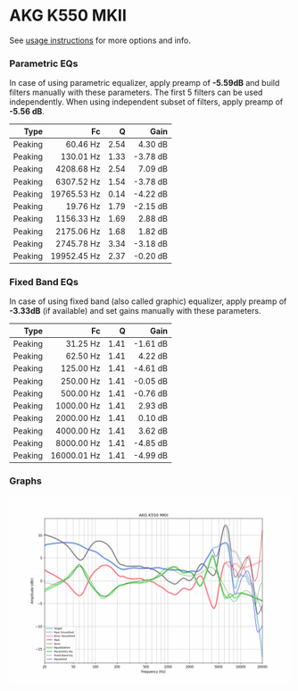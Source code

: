 # AKG K550 MKII
See [usage instructions](https://github.com/jaakkopasanen/AutoEq#usage) for more options and info.

### Parametric EQs
In case of using parametric equalizer, apply preamp of **-5.59dB** and build filters manually
with these parameters. The first 5 filters can be used independently.
When using independent subset of filters, apply preamp of **-5.56 dB**.

| Type    | Fc          |    Q | Gain     |
|--------:|------------:|-----:|---------:|
| Peaking | 60.46 Hz    | 2.54 | 4.30 dB  |
| Peaking | 130.01 Hz   | 1.33 | -3.78 dB |
| Peaking | 4208.68 Hz  | 2.54 | 7.09 dB  |
| Peaking | 6307.52 Hz  | 1.54 | -3.78 dB |
| Peaking | 19765.53 Hz | 0.14 | -4.22 dB |
| Peaking | 19.76 Hz    | 1.79 | -2.15 dB |
| Peaking | 1156.33 Hz  | 1.69 | 2.88 dB  |
| Peaking | 2175.06 Hz  | 1.68 | 1.82 dB  |
| Peaking | 2745.78 Hz  | 3.34 | -3.18 dB |
| Peaking | 19952.45 Hz | 2.37 | -0.20 dB |

### Fixed Band EQs
In case of using fixed band (also called graphic) equalizer, apply preamp of **-3.33dB**
(if available) and set gains manually with these parameters.

| Type    | Fc          |    Q | Gain     |
|--------:|------------:|-----:|---------:|
| Peaking | 31.25 Hz    | 1.41 | -1.61 dB |
| Peaking | 62.50 Hz    | 1.41 | 4.22 dB  |
| Peaking | 125.00 Hz   | 1.41 | -4.61 dB |
| Peaking | 250.00 Hz   | 1.41 | -0.05 dB |
| Peaking | 500.00 Hz   | 1.41 | -0.76 dB |
| Peaking | 1000.00 Hz  | 1.41 | 2.93 dB  |
| Peaking | 2000.00 Hz  | 1.41 | 0.10 dB  |
| Peaking | 4000.00 Hz  | 1.41 | 3.62 dB  |
| Peaking | 8000.00 Hz  | 1.41 | -4.85 dB |
| Peaking | 16000.01 Hz | 1.41 | -4.99 dB |

### Graphs
![](./AKG%20K550%20MKII.png)